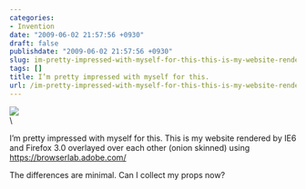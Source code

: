 ```yaml
---
categories:
- Invention
date: "2009-06-02 21:57:56 +0930"
draft: false
publishdate: "2009-06-02 21:57:56 +0930"
slug: im-pretty-impressed-with-myself-for-this-this-is-my-website-rendered-by-ie6-and-firefox-30-overlayed-over-each-other-onion-skinned-using-httpsbrowserlabadobecomthe-differences-are-minimal-can-i-co
tags: []
title: I’m pretty impressed with myself for this.
url: /im-pretty-impressed-with-myself-for-this-this-is-my-website-rendered-by-ie6-and-firefox-30-overlayed-over-each-other-onion-skinned-using-httpsbrowserlabadobecomthe-differences-are-minimal-can-i-co/
---
```

![](https://turbo.geekorium.com.au/images/p5INE8hVgo9i1jre7RHNjrhOo1_500.png)\
\

I’m pretty impressed with myself for this. This is my website rendered
by IE6 and Firefox 3.0 overlayed over each other (onion skinned) using
<https://browserlab.adobe.com/>

The differences are minimal. Can I collect my props now?